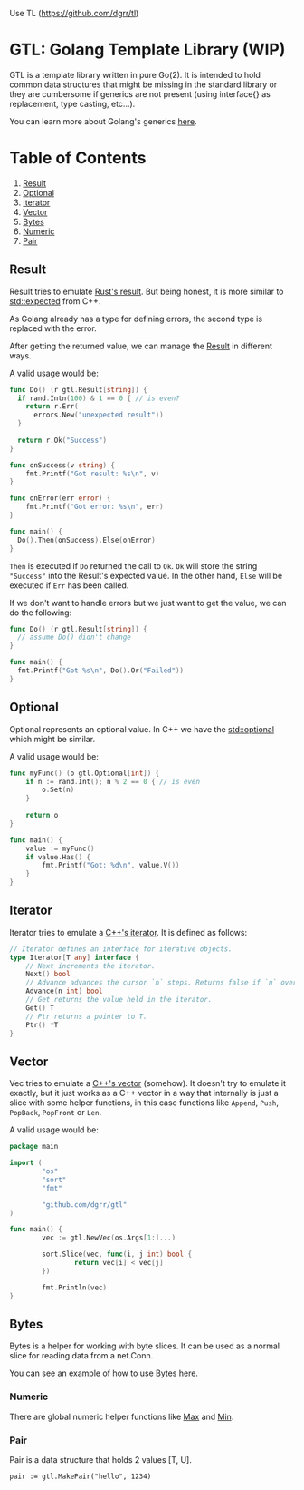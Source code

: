 Use TL (https://github.com/dgrr/tl)

# GTL: Golang Template Library (WIP)

GTL is a template library written in pure Go(2).
It is intended to hold common data structures that might be missing in the standard library
or they are cumbersome if generics are not present (using interface{} as replacement, type casting, etc...).

You can learn more about Golang's generics [here](https://go.googlesource.com/proposal/+/refs/heads/master/design/43651-type-parameters.md).

# Table of Contents
1. [Result](#result)
2. [Optional](#optional)
3. [Iterator](#iterator)
4. [Vector](#vector)
5. [Bytes](#bytes)
6. [Numeric](#numeric)
7. [Pair](#pair)

## Result

Result tries to emulate [Rust's result](https://doc.rust-lang.org/std/result/).
But being honest, it is more similar to [std::expected](http://www.open-std.org/jtc1/sc22/wg21/docs/papers/2017/p0323r3.pdf) from C++.

As Golang already has a type for defining errors, the second type is replaced with the error.

After getting the returned value,
we can manage the [Result](https://github.com/dgrr/gtl/blob/master/result.go2#L4) in different ways.

A valid usage would be:
```go
func Do() (r gtl.Result[string]) {
  if rand.Intn(100) & 1 == 0 { // is even?
    return r.Err(
      errors.New("unexpected result"))
  }
  
  return r.Ok("Success")
}

func onSuccess(v string) {
	fmt.Printf("Got result: %s\n", v)
}

func onError(err error) {
	fmt.Printf("Got error: %s\n", err)
}

func main() {
  Do().Then(onSuccess).Else(onError)
}
```

`Then` is executed if `Do` returned the call to `Ok`. `Ok` will store the string `"Success"`
into the Result's expected value. In the other hand, `Else` will be executed if `Err` has been called.

If we don't want to handle errors but we just want to get the value, we can do the following:
```go
func Do() (r gtl.Result[string]) {
  // assume Do() didn't change
}

func main() {
  fmt.Printf("Got %s\n", Do().Or("Failed"))
}
```

## Optional

Optional represents an optional value. In C++ we have the [std::optional](https://en.cppreference.com/w/cpp/utility/optional)
which might be similar.

A valid usage would be:
```go
func myFunc() (o gtl.Optional[int]) {
	if n := rand.Int(); n % 2 == 0 { // is even
		o.Set(n)
	}
	
	return o
}

func main() {
	value := myFunc()
	if value.Has() {
		fmt.Printf("Got: %d\n", value.V())
	}
}
```

## Iterator

Iterator tries to emulate a [C++'s iterator](https://en.cppreference.com/w/cpp/iterator/iterator).
It is defined as follows:
```go
// Iterator defines an interface for iterative objects.
type Iterator[T any] interface {
	// Next increments the iterator.
	Next() bool
	// Advance advances the cursor `n` steps. Returns false if `n` overflows.
	Advance(n int) bool
	// Get returns the value held in the iterator.
	Get() T
	// Ptr returns a pointer to T.
	Ptr() *T
}
```

## Vector

Vec tries to emulate a [C++'s vector](https://en.cppreference.com/w/cpp/container/vector) (somehow).
It doesn't try to emulate it exactly, but it just works as a C++ vector in a way that internally is just
a slice with some helper functions, in this case functions like `Append`, `Push`, `PopBack`, `PopFront` or `Len`.

A valid usage would be:
```go
package main

import (
        "os"
        "sort"
        "fmt"

        "github.com/dgrr/gtl"
)

func main() {
        vec := gtl.NewVec(os.Args[1:]...)

        sort.Slice(vec, func(i, j int) bool {
                return vec[i] < vec[j]
        })

        fmt.Println(vec)
}
```

## Bytes

Bytes is a helper for working with byte slices. It can be used as
a normal slice for reading data from a net.Conn.

You can see an example of how to use Bytes [here](https://github.com/dgrr/gtl/blob/2642e2ac98bd8a8fbfbc3e9789d4b87bf6e6e317/examples/echo_tcp/main.go2#L73).

### Numeric

There are global numeric helper functions like [Max](https://github.com/dgrr/gtl/blob/b5b6ba36de904e757d00f78351c577a6ad0547e1/numeric.go2#L9)
and [Min](https://github.com/dgrr/gtl/blob/b5b6ba36de904e757d00f78351c577a6ad0547e1/numeric.go2#L19).

### Pair

Pair is a data structure that holds 2 values [T, U].
```
pair := gtl.MakePair("hello", 1234)
```
